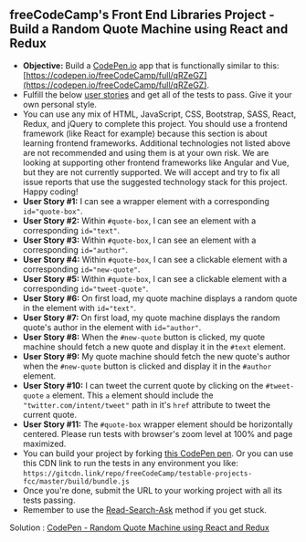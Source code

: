 freeCodeCamp's Front End Libraries Project - Build a Random Quote Machine using React and Redux
-----------------------------------------------------------
*   **Objective:** Build a [CodePen.io](https://codepen.io) app that is functionally similar to this: [https://codepen.io/freeCodeCamp/full/qRZeGZ](https://codepen.io/freeCodeCamp/full/qRZeGZ).
*   Fulfill the below [user stories](https://en.wikipedia.org/wiki/User_story) and get all of the tests to pass. Give it your own personal style.
*   You can use any mix of HTML, JavaScript, CSS, Bootstrap, SASS, React, Redux, and jQuery to complete this project. You should use a frontend framework (like React for example) because this section is about learning frontend frameworks. Additional technologies not listed above are not recommended and using them is at your own risk. We are looking at supporting other frontend frameworks like Angular and Vue, but they are not currently supported. We will accept and try to fix all issue reports that use the suggested technology stack for this project. Happy coding!
*   **User Story #1:** I can see a wrapper element with a corresponding `id="quote-box"`.
*   **User Story #2:** Within `#quote-box`, I can see an element with a corresponding `id="text"`.
*   **User Story #3:** Within `#quote-box`, I can see an element with a corresponding `id="author"`.
*   **User Story #4:** Within `#quote-box`, I can see a clickable element with a corresponding `id="new-quote"`.
*   **User Story #5:** Within `#quote-box`, I can see a clickable element with a corresponding `id="tweet-quote"`.
*   **User Story #6:** On first load, my quote machine displays a random quote in the element with `id="text"`.
*   **User Story #7:** On first load, my quote machine displays the random quote's author in the element with `id="author"`.
*   **User Story #8:** When the `#new-quote` button is clicked, my quote machine should fetch a new quote and display it in the `#text` element.
*   **User Story #9:** My quote machine should fetch the new quote's author when the `#new-quote` button is clicked and display it in the `#author` element.
*   **User Story #10:** I can tweet the current quote by clicking on the `#tweet-quote` `a` element. This `a` element should include the `"twitter.com/intent/tweet"` path in it's `href` attribute to tweet the current quote.
*   **User Story #11:** The `#quote-box` wrapper element should be horizontally centered. Please run tests with browser's zoom level at 100% and page maximized.
*   You can build your project by forking [this CodePen pen](http://codepen.io/freeCodeCamp/pen/MJjpwO). Or you can use this CDN link to run the tests in any environment you like: `https://gitcdn.link/repo/freeCodeCamp/testable-projects-fcc/master/build/bundle.js`
*   Once you're done, submit the URL to your working project with all its tests passing.
*   Remember to use the [Read-Search-Ask](https://forum.freecodecamp.org/t/how-to-get-help-when-you-are-stuck/19514) method if you get stuck.

Solution : [CodePen - Random Quote Machine using React and Redux](https://codepen.io/rejaulkarim/full/vaewxo/)

